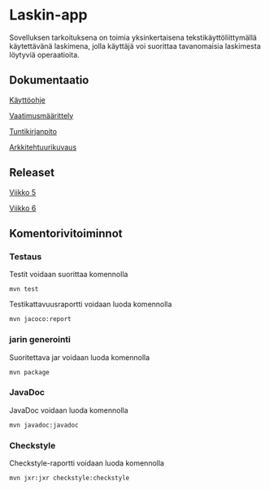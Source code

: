 ﻿# Laskin-app

Sovelluksen tarkoituksena on toimia yksinkertaisena tekstikäyttöliittymällä käytettävänä laskimena, jolla käyttäjä voi suorittaa tavanomaisia laskimesta löytyviä operaatioita.

## Dokumentaatio

[Käyttöohje](https://github.com/014587289/otm-harjoitustyo/blob/master/dokumentaatio/Kayttoohje.md)

[Vaatimusmäärittely](https://github.com/014587289/otm-harjoitustyo/blob/master/dokumentaatio/vaatimusm%C3%A4%C3%A4rittely.md)

[Tuntikirjanpito](https://github.com/014587289/otm-harjoitustyo/blob/master/dokumentaatio/Tuntikirjanpito.md)

[Arkkitehtuurikuvaus](https://github.com/014587289/otm-harjoitustyo/blob/master/dokumentaatio/Arkkitehtuurikuvaus.md)

## Releaset

[Viikko 5](https://github.com/014587289/otm-harjoitustyo/releases/tag/0.1)

[Viikko 6](https://github.com/014587289/otm-harjoitustyo/releases/tag/0.3)


## Komentorivitoiminnot

### Testaus

Testit voidaan suorittaa komennolla

```
mvn test
```

Testikattavuusraportti voidaan luoda komennolla

```
mvn jacoco:report
```

### jarin generointi

Suoritettava jar voidaan luoda komennolla 

```
mvn package
```

### JavaDoc

JavaDoc voidaan luoda komennolla

```
mvn javadoc:javadoc
```

### Checkstyle
Checkstyle-raportti voidaan luoda komennolla

```
mvn jxr:jxr checkstyle:checkstyle
```





